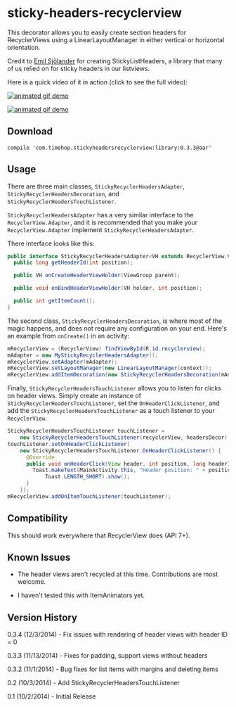 sticky-headers-recyclerview
===========================

This decorator allows you to easily create section headers for RecyclerViews using a
LinearLayoutManager in either vertical or horizontal orientation.

Credit to [Emil Sjölander](https://github.com/emilsjolander) for creating StickyListHeaders,
a library that many of us relied on for sticky headers in our listviews.

Here is a quick video of it in action (click to see the full video):

[![animated gif demo](http://i.imgur.com/I0ztoPw.gif)](https://www.youtube.com/watch?v=zluBwbf3aew)

[![animated gif demo](http://i.imgur.com/b5pJjtL.gif)](https://www.youtube.com/watch?v=zluBwbf3aew)

Download
--------

    compile 'com.timehop.stickyheadersrecyclerview:library:0.3.3@aar'

Usage
-----

There are three main classes, `StickyRecyclerHeadersAdapter`, `StickyRecyclerHeadersDecoration`,
and `StickyRecyclerHeadersTouchListener`.

`StickyRecyclerHeadersAdapter` has a very similar interface to the `RecyclerView.Adapter`, and it
is recommended that you make your `RecyclerView.Adapter` implement `StickyRecyclerHeadersAdapter`.

There interface looks like this:

```java
public interface StickyRecyclerHeadersAdapter<VH extends RecyclerView.ViewHolder> {
  public long getHeaderId(int position);

  public VH onCreateHeaderViewHolder(ViewGroup parent);

  public void onBindHeaderViewHolder(VH holder, int position);

  public int getItemCount();
}
```

The second class, `StickyRecyclerHeadersDecoration`, is where most of the magic happens, and does
not require any configuration on your end.  Here's an example from `onCreate()` in an activity:

```java
mRecyclerView = (RecyclerView) findViewById(R.id.recyclerview);
mAdapter = new MyStickyRecyclerHeadersAdapter();
mRecyclerView.setAdapter(mAdapter);
mRecyclerView.setLayoutManager(new LinearLayoutManager(context));
mRecyclerView.addItemDecoration(new StickyRecyclerHeadersDecoration(mAdapter));
```

Finally, `StickyRecyclerHeadersTouchListener` allows you to listen for clicks on header views.
Simply create an instance of `StickyRecyclerHeadersTouchListener`, set the `OnHeaderClickListener`,
and add the `StickyRecyclerHeadersTouchListener` as a touch listener to your `RecyclerView`.

```java
StickyRecyclerHeadersTouchListener touchListener =
    new StickyRecyclerHeadersTouchListener(recyclerView, headersDecor);
touchListener.setOnHeaderClickListener(
    new StickyRecyclerHeadersTouchListener.OnHeaderClickListener() {
      @Override
      public void onHeaderClick(View header, int position, long headerId) {
        Toast.makeText(MainActivity.this, "Header position: " + position + ", id: " + headerId,
            Toast.LENGTH_SHORT).show();
      }
    });
mRecyclerView.addOnItemTouchListener(touchListener);
```

Compatibility
-------------

This should work everywhere that RecyclerView does (API 7+).

Known Issues
------------

* The header views aren't recycled at this time.  Contributions are most welcome.

* I haven't tested this with ItemAnimators yet.

Version History
---------------
0.3.4 (12/3/2014) - Fix issues with rendering of header views with header ID = 0

0.3.3 (11/13/2014) - Fixes for padding, support views without headers

0.3.2 (11/1/2014) - Bug fixes for list items with margins and deleting items

0.2 (10/3/2014) - Add StickyRecyclerHeadersTouchListener

0.1 (10/2/2014) - Initial Release